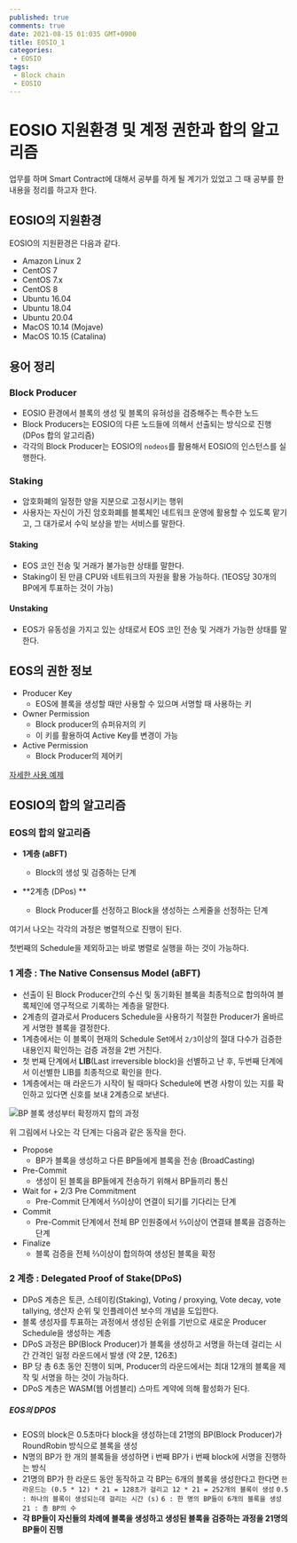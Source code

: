 ```yaml
---
published: true
comments: true
date: 2021-08-15 01:035 GMT+0900
title: EOSIO_1
categories:
 - EOSIO
tags: 
 - Block chain
 - EOSIO
---
```


# EOSIO 지원환경 및 계정 권한과 합의 알고리즘

업무를 하며  Smart Contract에 대해서 공부를 하게 될 계기가 있었고 그 때 공부를 한 내용을 정리를 하고자 한다.



## EOSIO의 지원환경

EOSIO의 지원환경은 다음과 같다.

* Amazon Linux 2
* CentOS 7
* CentOS 7.x
* CentOS 8
* Ubuntu 16.04
* Ubuntu 18.04
* Ubuntu 20.04
* MacOS 10.14 (Mojave)
* MacOS 10.15 (Catalina)



## 용어 정리

### Block Producer

* EOSIO 환경에서 블록의 생성 및 블록의 유혀성을 검증해주는 특수한 노드
* Block Producers는 EOSIO의 다른 노드들에 의해서 선출되는 방식으로 진행
  (DPos 합의 알고리즘)
* 각각의 Block Producer는 EOSIO의 `nodeos`를 활용해서 EOSIO의 인스턴스를 실행한다.

### Staking

* 암호화폐의 일정한 양을 지분으로 고정시키는 행위
* 사용자는 자신이 가진 암호화폐를 블록체인 네트워크 운영에 활용할 수 있도록 맡기고, 그 대가로서 수익 보상을 받는 서비스를 말한다.

#### Staking

* EOS 코인 전송 및 거래가 불가능한 상태를 말한다.
* Staking이 된 만큼 CPU와 네트워크의 자원을 활용 가능하다.
  (1EOS당 30개의 BP에게 투표하는 것이 가능)

#### Unstaking

* EOS가 유동성을 가지고 있는 상태로서 EOS 코인 전송 및 거래가 가능한 상태를 말한다.



## EOS의 권한 정보

* Producer Key
  * EOS에 블록을 생성할 때만 사용할 수 있으며 서명할 때 사용하는 키
* Owner Permission
  * Block producer의 슈퍼유저의 키
  * 이 키를 활용하여 Active Key를 변경이 가능
* Active Permission
  *  Block Producer의 제어키

[자세한 사용 예제](https://bensig.medium.com/how-to-setup-a-secure-eos-account-7f29f7f74fc8 )



## EOSIO의 합의 알고리즘

### EOS의 합의 알고리즘

* **1계층 (aBFT)**
  * Block의 생성 및 검증하는 단계

* **2계층 (DPos) **
  * Block Producer를 선정하고 Block을 생성하는 스케줄을 선정하는 단계

여기서 나오는 각각의 과정은 병렬적으로 진행이 된다.

첫번째의 Schedule을 제외하고는 바로 병렬로 실행을 하는 것이 가능하다.



### 1 계층 : The Native Consensus Model (aBFT)

* 선출이 된 Block Producer간의 수신 및 동기화된 블록을 최종적으로 합의하여 블록체인에 영구적으로 기록하는 계층을 말한다.
* 2계층의 결과로서 Producers Schedule을 사용하기 적절한 Producer가 올바르게 서명한 블록을 결정한다.
* 1계층에서는 이 블록이 현재의 Schedule Set에서 `2/3`이상의 절대 다수가 검증한 내용인지 확인하는 검증 과정을 2번 거친다.
* 첫 번째 단계에서 **LIB**(Last irreversible block)을 선별하고 난 후, 두번째 단계에서 이선별한 LIB를 최종적으로 확인을 한다.
* 1계층에서는 매 라운드가 시작이 될 때마다 Schedule에 변경 사항이 있는 지를 확인하고 있다면 신호를 보내 2계층으로 보낸다.

![BP 블록 생성부터 확정까지 합의 과정](https://miro.medium.com/max/700/1*BvK-x6QTSGVnhrE9U_Ppog.png)

위 그림에서 나오는 각 단계는 다음과 같은 동작을 한다.

* Propose
  * BP가 블록을 생성하고 다른 BP들에게 블록을 전송 (BroadCasting)
* Pre-Commit
  * 생성이 된 블록을 BP들에게 전송하기 위해서 BP들끼리 통신
* Wait for + 2/3 Pre Commitment
  * Pre-Commit 단계에서 ⅔이상이 연결이 되기를 기다리는 단계
* Commit
  * Pre-Commit 단계에서 전체 BP 인원중에서 ⅔이상이 연결돼 블록을 검증하는 단계
* Finalize
  * 블록 검증을 전체 ⅔이상이 합의하여 생성된 블록을 확정



### 2 계층 : Delegated Proof of Stake(DPoS)

* DPoS 계층은 토큰, 스테이킹(Staking), Voting / proxying, Vote decay, vote tallying, 
  생산자 순위 및 인플레이션 보수의 개념을 도입한다. 
* 블록 생성자를 투표하는 과정에서 생성된 순위를 기반으로 새로운 Producer Schedule을 생성하는 계층
* DPoS 과정은 BP(Block Producer)가 블록을 생성하고 서명을 하는데 걸리는 시간 간격인 
  일정 라운드에서 발생 (약 2분, 126초)
* BP 당 총 6초 동안 진행이 되며, 
  Producer의 라운드에서는 최대 12개의 블록을 제작 및 서명을 하는 것이 가능하다.
* DPoS 계층은 WASM(웹 어셈블리) 스마트 계약에 의해 활성화가 된다.

##### EOS의 DPOS

* EOS의 block은 0.5초마다 block을 생성하는데 21명의 BP(Block Producer)가 RoundRobin 방식으로 블록을 생성
* N명의 BP가 한 개의 블록들을 생성하면 i 번째 BP가 i 번째 block에 서명을 진행하는 방식
* 21명의 BP가 한 라운드 동안 동작하고 각 BP는 6개의 블록을 생성한다고 한다면
  `한 라운드는 (0.5 * 12) * 21 = 128초가 걸리고 12 * 21 = 252개의 블록이 생성`
  `0.5 : 하나의 블록이 생성되는데 걸리는 시간 (s)`
  `6 : 한 명의 BP들이 6개의 블록을 생성`
  `21 : 총 BP의 수`
* **각 BP들이 자신들의 차례에 블록을 생성하고 생성된 블록을 검증하는 과정을 21명의 BP들이 진행**